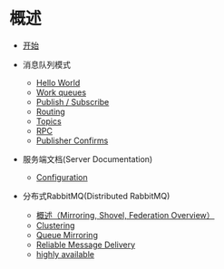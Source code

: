 # 概述

* [开始](https://jacsice.github.io/rabbitmq_cn)
* 消息队列模式
  * [Hello World](https://jacsice.github.io/rabbitmq_cn/queue/hello_world.html)
  * [Work queues](https://jacsice.github.io/rabbitmq_cn/queue/work_queues.html)
  * [Publish / Subscribe ](https://jacsice.github.io/rabbitmq_cn/queue/publish_subscribe.html)
  * [Routing](https://jacsice.github.io/rabbitmq_cn/queue/routing.html)
  * [Topics](https://jacsice.github.io/rabbitmq_cn/queue/topics.html)
  * [RPC](https://jacsice.github.io/rabbitmq_cn/queue/rpc.html)
  * [Publisher Confirms](https://jacsice.github.io/rabbitmq_cn/queue/publisher_confirms.html)

* 服务端文档(Server Documentation)
  * [Configuration](server/configuration.md)

* 分布式RabbitMQ(Distributed RabbitMQ)
  * [概述（Mirroring, Shovel, Federation Overview）](https://jacsice.github.io/rabbitmq_cn/distribute/overview.html)
  * [Clustering](https://www.rabbitmq.com/clustering.html)
  * [Queue Mirroring](https://www.rabbitmq.com/ha.html)
  * [Reliable Message Delivery](https://www.rabbitmq.com/reliability.html)
  *  [highly available](https://www.rabbitmq.com/pacemaker.html) 

